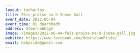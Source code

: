 ```yaml
---
layout: tachartas
title: Fèis-pròise na h-Innse Gall
event_date: 2022-06-04
event_time: Ri dearbhadh
address: Steòrnabhagh
image: /images/2022-06-04-feis-proise-na-h-innse-gall.jpg
website: https://www.facebook.com/HebrideanPride/
email: hebpride@gmail.com
---
```

